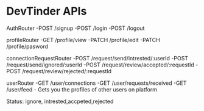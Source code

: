 # DevTinder APIs

AuthRouter
-POST /signup
-POST /login
-POST /logout

profileRouter
-GET /profile/view
-PATCH /profile/edit
-PATCH /profile/pasword

connectionRequestRouter
-POST /request/send/intrested/:userId
-POST /request/send/ignored/:userId
-POST /request/review/accepted/:requestId
-POST /request/review/rejected/:requestId

userRouter
-GET /user/connections
-GET /user/requests/received
-GET /user/feed - Gets you the profiles of other users on platform 



Status: ignore, intrested,accpeted,rejected
